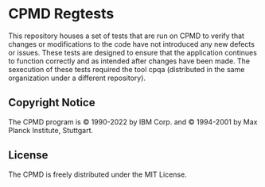 CPMD Regtests
==============

This repository houses a set of tests that are run on CPMD  to verify that changes or modifications to the code have not introduced any new defects or issues. These tests are designed to ensure that the application continues to function correctly and as intended after changes have been made. The sexecution of these tests required the tool cpqa (distributed in the same organization under a different repository).


## Copyright Notice

The CPMD program is © 1990-2022 by IBM Corp. and © 1994-2001 by Max Planck Institute, Stuttgart. 


## License

The CPMD is freely distributed under the MIT License.
